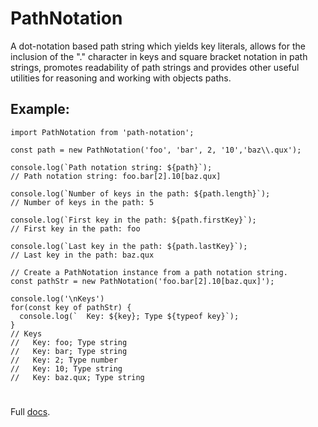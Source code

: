 # PathNotation
A dot-notation based path string which yields key literals, allows
for the inclusion of the "." character in keys and square bracket notation 
in path strings, promotes readability of path strings and provides other 
useful utilities for reasoning and working with objects paths.

## Example:
```
import PathNotation from 'path-notation';

const path = new PathNotation('foo', 'bar', 2, '10','baz\\.qux');

console.log(`Path notation string: ${path}`); 
// Path notation string: foo.bar[2].10[baz.qux]

console.log(`Number of keys in the path: ${path.length}`);
// Number of keys in the path: 5

console.log(`First key in the path: ${path.firstKey}`);
// First key in the path: foo

console.log(`Last key in the path: ${path.lastKey}`);
// Last key in the path: baz.qux

// Create a PathNotation instance from a path notation string.
const pathStr = new PathNotation('foo.bar[2].10[baz.qux]');

console.log('\nKeys')
for(const key of pathStr) {
  console.log(`  Key: ${key}; Type ${typeof key}`);
}
// Keys
//   Key: foo; Type string
//   Key: bar; Type string
//   Key: 2; Type number
//   Key: 10; Type string
//   Key: baz.qux; Type string
```

#
Full [docs](https://mikepricedev.github.io/pathNotation/ "PathNotation Documentation").